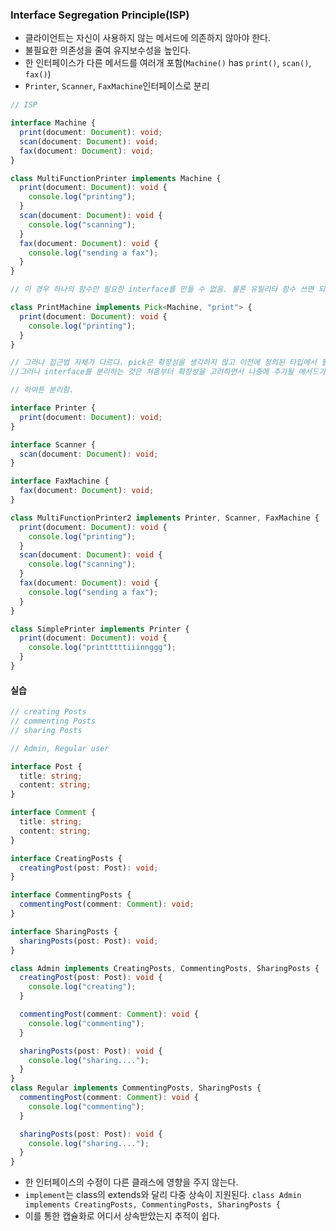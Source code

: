 ### Interface Segregation Principle(ISP)

- 클라이언트는 자신이 사용하지 않는 메서드에 의존하지 않아야 한다.
- 불필요한 의존성을 줄여 유지보수성을 높인다.
- 한 인터페이스가 다른 메서드를 여러개 포함(`Machine()` has `print()`, `scan()`, `fax()`)
- `Printer`, `Scanner`, `FaxMachine`인터페이스로 분리

```ts
// ISP

interface Machine {
  print(document: Document): void;
  scan(document: Document): void;
  fax(document: Document): void;
}

class MultiFunctionPrinter implements Machine {
  print(document: Document): void {
    console.log("printing");
  }
  scan(document: Document): void {
    console.log("scanning");
  }
  fax(document: Document): void {
    console.log("sending a fax");
  }
}

// 이 경우 하나의 함수만 필요한 interface를 만들 수 없음. 물론 유틸리타 함수 쓰면 되겠지만..

class PrintMachine implements Pick<Machine, "print"> {
  print(document: Document): void {
    console.log("printing");
  }
}

// 그러나 접근법 자체가 다르다. pick은 확장성을 생각하지 않고 이전에 정의된 타입에서 필요한 타입만 가져와 재정의 할때 사용한다.
//그러나 interface를 분리하는 것은 처음부터 확장성을 고려하면서 나중에 추가될 메서드가 생겨도 문제가 없는것을 전제로 한다.

// 하여튼 분리함.

interface Printer {
  print(document: Document): void;
}

interface Scanner {
  scan(document: Document): void;
}

interface FaxMachine {
  fax(document: Document): void;
}

class MultiFunctionPrinter2 implements Printer, Scanner, FaxMachine {
  print(document: Document): void {
    console.log("printing");
  }
  scan(document: Document): void {
    console.log("scanning");
  }
  fax(document: Document): void {
    console.log("sending a fax");
  }
}

class SimplePrinter implements Printer {
  print(document: Document): void {
    console.log("printttttiiinnggg");
  }
}
```

#### 실습

```ts
// creating Posts
// commenting Posts
// sharing Posts

// Admin, Regular user

interface Post {
  title: string;
  content: string;
}

interface Comment {
  title: string;
  content: string;
}

interface CreatingPosts {
  creatingPost(post: Post): void;
}

interface CommentingPosts {
  commentingPost(comment: Comment): void;
}

interface SharingPosts {
  sharingPosts(post: Post): void;
}

class Admin implements CreatingPosts, CommentingPosts, SharingPosts {
  creatingPost(post: Post): void {
    console.log("creating");
  }

  commentingPost(comment: Comment): void {
    console.log("commenting");
  }

  sharingPosts(post: Post): void {
    console.log("sharing....");
  }
}
class Regular implements CommentingPosts, SharingPosts {
  commentingPost(comment: Comment): void {
    console.log("commenting");
  }

  sharingPosts(post: Post): void {
    console.log("sharing....");
  }
}
```

- 한 인터페이스의 수정이 다른 클래스에 영향을 주지 않는다.
- `implement`는 class의 extends와 달리 다중 상속이 지원된다.
  `class Admin implements CreatingPosts, CommentingPosts, SharingPosts {`
- 이를 통한 캡슐화로 어디서 상속받았는지 추적이 쉽다.
